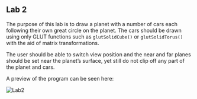 ## Lab 2

The purpose of this lab is to draw a planet with a number of cars each following their own great circle on the planet. The cars should be drawn using only GLUT functions such as `glutSolidCube()` or `glutSolidTorus()` with the aid of matrix transformations.

The user should be able to switch view position and the near and far planes should be set near the planet’s surface, yet still do not clip off any part of the planet and cars.

A preview of the program can be seen here:

![Lab2](https://media.giphy.com/media/Sw5rbrZ4MMRzsurBEX/giphy.gif)